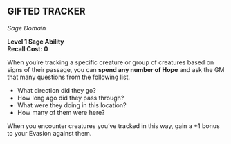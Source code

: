 ## GIFTED TRACKER  
_Sage Domain_

**Level 1 Sage Ability**  
**Recall Cost: 0**  

When you’re tracking a specific creature or group of creatures based on signs of their passage, you can **spend any number of Hope** and ask the GM that many questions from the following list.  
- What direction did they go?  
- How long ago did they pass through?  
- What were they doing in this location?  
- How many of them were here?  

When you encounter creatures you’ve tracked in this way, gain a +1 bonus to your Evasion against them.

